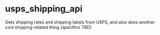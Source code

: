 # usps_shipping_api
Gets shipping rates and shipping labels from USPS, and also does another cool shipping-related thing (specifics TBD)

